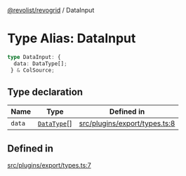 [@revolist/revogrid](README.md) / DataInput

# Type Alias: DataInput

```ts
type DataInput: {
  data: DataType[];
 } & ColSource;
```

## Type declaration

| Name | Type | Defined in |
| ------ | ------ | ------ |
| `data` | [`DataType`](TypeAlias.DataType.md)[] | [src/plugins/export/types.ts:8](https://github.com/revolist/revogrid/blob/0b52000f7477669f9da5b2b768b7ac1b608db9f9/src/plugins/export/types.ts#L8) |

## Defined in

[src/plugins/export/types.ts:7](https://github.com/revolist/revogrid/blob/0b52000f7477669f9da5b2b768b7ac1b608db9f9/src/plugins/export/types.ts#L7)
